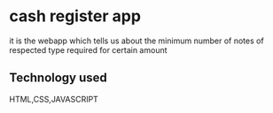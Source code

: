 # cash register app

it is the webapp which tells us about the minimum number of notes of respected type required for certain amount 

## Technology used

HTML,CSS,JAVASCRIPT